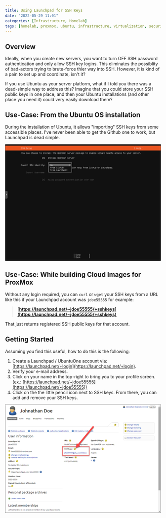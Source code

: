 ```yaml
---
title: Using Launchpad for SSH Keys
date: "2022-05-29 11:01"
categories: [Infrastructure, Homelab]
tags: [homelab, proxmox, ubuntu, infrastructure, virtualization, security]
---
```


## Overview

Ideally, when you create new servers, you want to turn OFF SSH password authentication and only allow SSH key logins. This eliminates the possiblity of bad-actors trying to brute-force thier way into SSH. However, it is kind of a pain to set up and coordinate, isn't it?

If you use Ubuntu as your server platform, what if I told you there was a dead-simple way to address this? Imagine that you could store your SSH public keys in one place, and then your Ubuntu installations (and other place you need it) could very easily download them?

## Use-Case: From the Ubuntu OS installation

During the installation of Ubuntu, it allows "importing" SSH keys from some accessible places. I've never been able to get the Github one to work, but Launchpad is dead simple.

![Ubuntu SSH key prompt](/assets/img/launchpad-installer-prompt.png)

## Use-Case: While building Cloud Images for ProxMox

Without any login required, you can `curl` or `wget` your SSH keys from a URL like this if your Launchpad account was `jdoe55555` for example:

> **[https://launchpad.net/~jdoe55555/+sshkeys](https://launchpad.net/~jdoe55555/+sshkeys)**

That just returns registered SSH public keys for that account.

## Getting Started

Assuming you find this useful, how to do this is the following:

1. Create a Launchpad / UbuntuOne account via: [https://launchpad.net/+login](https://launchpad.net/+login).
1. Verify your e-mail address.
1. Click on your name in the top-right to bring you to your profile screen. (ex.: [https://launchpad.net/~jdoe55555](https://launchpad.net/~jdoe55555))
1. Click on the the little pencil icon next to SSH keys. From there, you can add and remove your SSH keys.

![Launchpad Profile Page](/assets/img/launchpad-profile-page.png)